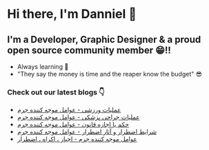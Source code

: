 # Hi there, I'm Danniel 👋 

## I'm a Developer, Graphic Designer & a proud open source community member 😁!!

- Always learning 🧐
- "They say the money is time and the reaper know the budget" 😎

### Check out our latest blogs 👇

<!-- BLOG-POST-LIST:START -->
- [عملیات ورزشی - عوامل موجه کننده جرم](https://hesabraslaw.com/blog/%D8%B9%D9%85%D9%84%DB%8C%D8%A7%D8%AA-%D9%88%D8%B1%D8%B2%D8%B4%DB%8C-%D8%B9%D9%88%D8%A7%D9%85%D9%84-%D9%85%D9%88%D8%AC%D9%87-%DA%A9%D9%86%D9%86%D8%AF%D9%87-%D8%AC%D8%B1%D9%85/)
- [عملیات جراحی پزشکی - عوامل موجه کننده جرم](https://hesabraslaw.com/blog/%D8%B9%D9%85%D9%84%DB%8C%D8%A7%D8%AA-%D8%AC%D8%B1%D8%A7%D8%AD%DB%8C-%D9%BE%D8%B2%D8%B4%DA%A9%DB%8C-%D8%B9%D9%88%D8%A7%D9%85%D9%84-%D9%85%D9%88%D8%AC%D9%87-%DA%A9%D9%86%D9%86%D8%AF%D9%87-%D8%AC%D8%B1%D9%85/)
- [حکم یا اجازه قانون - عوامل موجه کننده جرم](https://hesabraslaw.com/blog/%D8%AD%DA%A9%D9%85-%DB%8C%D8%A7-%D8%A7%D8%AC%D8%A7%D8%B2%D9%87-%D9%82%D8%A7%D9%86%D9%88%D9%86-%D8%B9%D9%88%D8%A7%D9%85%D9%84-%D9%85%D9%88%D8%AC%D9%87-%DA%A9%D9%86%D9%86%D8%AF%D9%87-%D8%AC%D8%B1%D9%85/)
- [شرایط اضطرار و آثار اضطرار  - عوامل موجه کننده جرم](https://hesabraslaw.com/blog/%D8%B4%D8%B1%D8%A7%DB%8C%D8%B7-%D8%A7%D8%B6%D8%B7%D8%B1%D8%A7%D8%B1-%D9%88-%D8%A2%D8%AB%D8%A7%D8%B1-%D8%A7%D8%B6%D8%B7%D8%B1%D8%A7%D8%B1-%D8%B9%D9%88%D8%A7%D9%85%D9%84-%D9%85%D9%88%D8%AC%D9%87-%DA%A9%D9%86%D9%86%D8%AF%D9%87-%D8%AC%D8%B1%D9%85/)
- [عوامل موجه کننده جرم - اجبار ، اکراه ، اضطرار](https://hesabraslaw.com/blog/%D8%B9%D9%88%D8%A7%D9%85%D9%84-%D9%85%D9%88%D8%AC%D9%87-%DA%A9%D9%86%D9%86%D8%AF%D9%87-%D8%AC%D8%B1%D9%85-%D8%A7%D8%AC%D8%A8%D8%A7%D8%B1-%D8%A7%DA%A9%D8%B1%D8%A7%D9%87-%D8%A7%D8%B6%D8%B7%D8%B1%D8%A7%D8%B1/)
<!-- BLOG-POST-LIST:END -->
